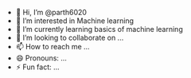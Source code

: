 - 👋 Hi, I’m @parth6020
- 👀 I’m interested in Machine learning
- 🌱 I’m currently learning basics of machine learning
- 💞️ I’m looking to collaborate on ...
- 📫 How to reach me ...
- 😄 Pronouns: ...
- ⚡ Fun fact: ...

<!---
parth6020/parth6020 is a ✨ special ✨ repository because its `README.md` (this file) appears on your GitHub profile.
You can click the Preview link to take a look at your changes.
--->

